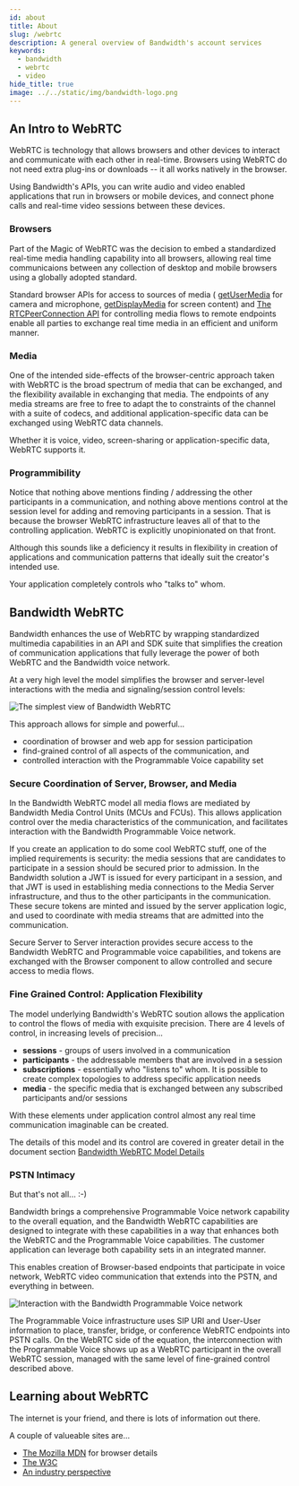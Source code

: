 ```yaml
---
id: about
title: About
slug: /webrtc
description: A general overview of Bandwidth's account services
keywords:
  - bandwidth
  - webrtc
  - video
hide_title: true
image: ../../static/img/bandwidth-logo.png
---
```


## An Intro to WebRTC

WebRTC is technology that allows browsers and other devices to interact and communicate with each other in real-time. Browsers using WebRTC do not need extra plug-ins or downloads -- it all works natively in the browser.

Using Bandwidth's APIs, you can write audio and video enabled applications that run in browsers or mobile devices, and connect phone calls and real-time video sessions between these devices.

### Browsers

Part of the Magic of WebRTC was the decision to embed a standardized real-time media handling capability into all browsers, allowing real time communicaions between any collection of desktop and mobile browsers using a globally adopted standard.

Standard browser APIs for access to sources of media ( [getUserMedia](https://developer.mozilla.org/en-US/docs/Web/API/MediaDevices/getUserMedia) for camera and microphone, [getDisplayMedia](https://developer.mozilla.org/en-US/docs/Web/API/MediaDevices/getDisplayMedia) for screen content) and [The RTCPeerConnection API](https://developer.mozilla.org/en-US/docs/Web/API/RTCPeerConnection) for controlling media flows to remote endpoints enable all parties to exchange real time media in an efficient and uniform manner.

### Media

One of the intended side-effects of the browser-centric approach taken with WebRTC is the broad spectrum of media that can be exchanged, and the flexibility available in exchanging that media. The endpoints of any media streams are free to free to adapt the to constraints of the channel with a suite of codecs, and additional application-specific data can be exchanged using WebRTC data channels.

Whether it is voice, video, screen-sharing or application-specific data, WebRTC supports it.

### Programmibility

Notice that nothing above mentions finding / addressing the other participants in a communication, and nothing above mentions control at the session level for adding and removing participants in a session. That is because the browser WebRTC infrastructure leaves all of that to the controlling application. WebRTC is explicitly unopinionated on that front.

Although this sounds like a deficiency it results in flexibility in creation of applications and communication patterns that ideally suit the creator's intended use.

Your application completely controls who "talks to" whom.

## Bandwidth WebRTC

Bandwidth enhances the use of WebRTC by wrapping standardized multimedia capabilities in an API and SDK suite that simplifies the creation of communication applications that fully leverage the power of both WebRTC and the Bandwidth voice network.

At a very high level the model simplifies the browser and server-level interactions with the media and signaling/session control levels:

<img
  src='../../img/simple.svg'
  alt="The simplest view of Bandwidth WebRTC"
  class="center"
/>

This approach allows for simple and powerful...

- coordination of browser and web app for session participation
- find-grained control of all aspects of the communication, and
- controlled interaction with the Programmable Voice capability set

### Secure Coordination of Server, Browser, and Media

In the Bandwidth WebRTC model all media flows are mediated by Bandwidth Media Control Units (MCUs and FCUs). This allows application control over the media characteristics of the communication, and facilitates interaction with the Bandwidth Programmable Voice network.

If you create an application to do some cool WebRTC stuff, one of the implied requirements is security: the media sessions that are candidates to participate in a session should be secured prior to admission. In the Bandwidth solution a JWT is issued for every participant in a session, and that JWT is used in establishing media connections to the Media Server infrastructure, and thus to the other participants in the communication. These secure tokens are minted and issued by the server application logic, and used to coordinate with media streams that are admitted into the communication.

Secure Server to Server interaction provides secure access to the Bandwidth WebRTC and Programmable voice capabilities, and tokens are exchanged with the Browser component to allow controlled and secure access to media flows.

### Fine Grained Control: Application Flexibility

The model underlying Bandwidth's WebRTC soution allows the application to control the flows of media with exquisite precision. There are 4 levels of control, in increasing levels of precision...

- **sessions** - groups of users involved in a communication
- **participants** - the addressable members that are involved in a session
- **subscriptions** - essentially who "listens to" whom. It is possible to create complex topologies to address specific application needs
- **media** - the specific media that is exchanged between any subscribed participants and/or sessions

With these elements under application control almost any real time communication imaginable can be created.

The details of this model and its control are covered in greater detail in the document section [Bandwidth WebRTC Model Details](overview.md)

### PSTN Intimacy

But that's not all... :-)

Bandwidth brings a comprehensive Programmable Voice network capability to the overall equation, and the Bandwidth WebRTC capabilities are designed to integrate with these capabilities in a way that enhances both the WebRTC and the Programmable Voice capabilities. The customer application can leverage both capability sets in an integrated manner.

This enables creation of Browser-based endpoints that participate in voice network, WebRTC video communication that extends into the PSTN, and everything in between.

<img
  src='../../img/end-end_media_and_signaling.svg'
  alt="Interaction with the Bandwidth Programmable Voice network"
  class="center"
/>

The Programmable Voice infrastructure uses SIP URI and User-User information to place, transfer, bridge, or conference WebRTC endpoints into PSTN calls. On the WebRTC side of the equation, the interconnection with the Programmable Voice shows up as a WebRTC participant in the overall WebRTC session, managed with the same level of fine-grained control described above.

## Learning about WebRTC

The internet is your friend, and there is lots of information out there.

A couple of valueable sites are...

- [The Mozilla MDN](https://developer.mozilla.org/en-US/docs/Web/API/WebRTC_API) for browser details
- [The W3C](https://www.w3.org/TR/webrtc/)
- [An industry perspective](https://bloggeek.me/what-is-webrtc/)
